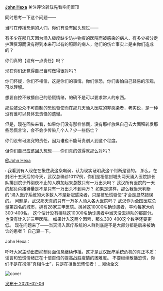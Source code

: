 [**John Hexa**](https://www.zhihu.com/people/mcbig)
关注评论转载先看空间置顶
>
同时思考一下这个问题——  
  >
当时在传播恐惧的人们，你们有没有回头想过——  
  >
有多少在那几天因为涌入极度缺少防护物资的医院而被感染的病人、有多少被分走护理资源而没有得到本来可以有的照顾的病人，他们的伤亡事实上是由你们造成的？  
  >
你们真的【没有一点责任】吗？  
  >
现在你们还觉得自己当时做得很对吗？  
  >
你们怀疑，你们不相信，这是你们的事情。你们惊恐，你们害怕自己轻易的乐观，可以理解。  
  >
想要自控不散播自己的恐慌情绪，的确不是可以要求常人的东西。  
  >
那些被公众不可自制的恐慌驱使而在那几天涌入医院的非感染者，老实说，是一种没有谁可以具体去责怪的遗憾。  
  >
但是，现在回头来看，如果你们没有那样惊慌，没有那样放纵自己去大面积转发那些恐慌言论，会不会少传染几个人？少一些伤亡？  
  >
你们没有可追究的责任，因为谁也不能苛责别人到这个程度。  
  >
但你们自己应该回头想想——你们真的做得就那么对吗？
>
[@John Hexa](https://www.zhihu.com/people/4938a34becf7d47b46db81ef24ea7c95)
>
: 我看到有人现在在揪住我这条嘲讽，认为现实证明我这个判断是错的。 那么，在封闭十五天后的今天，武汉总确诊10117例，你们是相信封城头两天涌入医院排长队排到院子外彻夜不止的人群加起来总数只有一万出头吗？ 武汉所有医院的一天的超负荷接待量是不是只有一万出头不到两万？ 如果是这样，那么我当天判断的“涌入医疗系统的大多数人不是新冠感染者，只是被恐慌驱使”才会是显然错误的。 问题是，武汉那天真的只有一万多人涌入各大医院吗？ 武汉作为全国医院总量第四名的城市，拥有28家三甲医院。摊掉这10000名确诊患者，平均每家大约300-400名。 这个估计没有排除这10000名确诊患者中当天没去排队的那部分。 也没有计入非三甲医院。 如果计入这两个因素，那么300-400这个数字还要更低。 现在问题来了——当天涌入医疗系统的人群到底是不是大部分都是后来被确诊的患者？ 自己算一下。
>>
John Hexa：
>>
呼吁大家主动出击抑制负面信息继续传播。这才是武汉医疗系统危机的真正本质：谣言和恐慌情绪正在十倍百倍的提高战胜疫情的困难度。 不要继续散播恐慌，你们不是在扮演“真相斗士”，只是在担当恐怖使者！…阅读全文​
>>
![cover](https://pic1.zhimg.com/50/v2-82ea20c7a45f42f81e38109a5e56c43a_xl.jpg)

[发布于 2020-02-06](https://www.zhihu.com/pin/1208878948400214016)